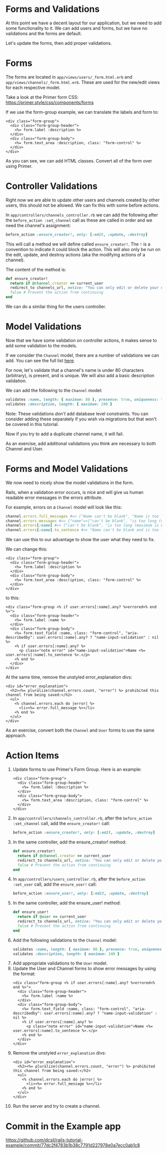 # Forms and Validations

At this point we have a decent layout for our application, but we need to add some functionality to it. We can add users and forms, but we have no validations and the forms are default.

Let's update the forms, then add proper validations.

# Forms

The forms are located in `app/views/users/_form.html.erb` and `app/views/channels/_form.html.erb`. These are used for the new/edit views for each respective model.

Take a look at the Primer form CSS: https://primer.style/css/components/forms

If we use the form-group example, we can translate the labels and form to:
```erb
<div class="form-group">
  <div class="form-group-header">
    <%= form.label :description %>
  </div>
  <div class="form-group-body">
    <%= form.text_area :description, class: "form-control" %>
  </div>
</div>
```

As you can see, we can add HTML classes. Convert all of the form over using Primer.

# Controller Validations

Right now we are able to update other users and channels created by other users, this should not be allowed. We can fix this with some before actions.

In `app/controllers/channels_controller.rb` we can add the following after the `before_action :set_channel` call as these are called in order and we need the channel's assignment:

```ruby
before_action :ensure_creator!, only: [:edit, :update, :destroy]
```

This will call a method we will define called `ensure_creator!`. The `!` is a convention to indicate it could block the action. This will also only be run on the edit, update, and destroy actions (aka the modifying actions of a channel).

The content of the method is:

```ruby
def ensure_creator!
  return if @channel.creator == current_user
  redirect_to channels_url, notice: "You can only edit or delete your own channels."
  false # Prevent the action from continuing
end
```

We can do a similar thing for the users controller.

# Model Validations

Now that we have some validation on controller actions, it makes sense to add some validation to the models.

If we consider the `Channel` model, there are a number of validations we can add. You can see the full list [here](https://guides.rubyonrails.org/active_record_validations.html#validation-helpers).

For now, let's validate that a channel's name is under 80 characters (arbitrary), is present, and is unique. We will also add a basic description validation.

We can add the following to the `Channel` model:
```ruby
validates :name, length: { maximum: 80 }, presence: true, uniqueness: true
validates :description, length: { maximum: 240 }
```

Note: These validations _don't_ add database level constraints. You can consider adding these separately if you wish via migrations but that won't be covered in this tutorial.

Now if you try to add a duplicate channel name, it will fail.

As an exercise, add additional validations you think are necessary to both Channel and User.

# Forms and Model Validations

We now need to nicely show the model validations in the form.

Rails, when a validation error occurs, is nice and will give us human readable error messages in the errors attribute.

For example, errors on a `Channel` model will look like this:
```ruby
channel.errors.full_messages #=> ["Name can't be blank", "Name is too long (maximum is 80 characters)"]
channel.errors.messages #=> {"name"=>["can't be blank", "is too long (maximum is 80 characters)"], "description"=>["is too long (maximum is 240 characters)"]}
channel.errors[:name] #=> ["can't be blank", "is too long (maximum is 80 characters)"]
channel.errors[:name].to_sentence #=> "Name can't be blank and is too long (maximum is 80 characters)"
```

We can use this to our advantage to show the user what they need to fix.

We can change this:
```erb
<div class="form-group">
  <div class="form-group-header">
    <%= form.label :description %>
  </div>
  <div class="form-group-body">
    <%= form.text_area :description, class: "form-control" %>
  </div>
</div>
```

to this:

```erb
<div class="form-group <% if user.errors[:name].any? %>errored<% end %>">
  <div class="form-group-header">
    <%= form.label :name %>
  </div>
  <div class="form-group-body">
    <%= form.text_field :name, class: "form-control", "aria-describedby": user.errors[:name].any? ? "name-input-validation" : nil %>
    <% if user.errors[:name].any? %>
      <p class="note error" id="name-input-validation">Name <%= user.errors[:name].to_sentence %>.</p>
    <% end %>
  </div>
</div>
```

At the same time, remove the unstyled error_explanation divs:

```erb
<div id="error_explanation">
  <h2><%= pluralize(channel.errors.count, "error") %> prohibited this channel from being saved:</h2>
  <ul>
    <% channel.errors.each do |error| %>
      <li><%= error.full_message %></li>
    <% end %>
  </ul>
</div>
```

As an exercise, convert both the `Channel` and `User` forms to use the same approach.

# Action Items

1. Update forms to use Primer's Form Group. Here is an example:
    ```erb
    <div class="form-group">
      <div class="form-group-header">
        <%= form.label :description %>
      </div>
      <div class="form-group-body">
        <%= form.text_area :description, class: "form-control" %>
      </div>
    </div>
    ```
2. In `app/controllers/channels_controller.rb`, after the `before_action :set_channel` call, add the `ensure_creator!` call:
    ```ruby
    before_action :ensure_creator!, only: [:edit, :update, :destroy]
    ```
3. In the same controller, add the ensure_creator! method:
    ```ruby
    def ensure_creator!
      return if @channel.creator == current_user
      redirect_to channels_url, notice: "You can only edit or delete your own channels."
      false # Prevent the action from continuing
    end
    ```
4. In `app/controllers/users_controller.rb`, after the `before_action :set_user` call, add the `ensure_user!` call:
    ```ruby
    before_action :ensure_user!, only: [:edit, :update, :destroy]
    ```
5. In the same controller, add the ensure_user! method:
    ```ruby
    def ensure_user!
      return if @user == current_user
      redirect_to channels_url, notice: "You can only edit or delete yourself."
      false # Prevent the action from continuing
    end
    ```
6. Add the following validations to the `Channel` model:
    ```ruby
    validates :name, length: { maximum: 80 }, presence: true, uniqueness: true
    validates :description, length: { maximum: 240 }
    ```
7. Add appropriate validations to the `User` model.
8. Update the User and Channel forms to show error messages by using the format:
    ```erb
    <div class="form-group <% if user.errors[:name].any? %>errored<% end %>">
      <div class="form-group-header">
        <%= form.label :name %>
      </div>
      <div class="form-group-body">
        <%= form.text_field :name, class: "form-control", "aria-describedby": user.errors[:name].any? ? "name-input-validation" : nil %>
        <% if user.errors[:name].any? %>
          <p class="note error" id="name-input-validation">Name <%= user.errors[:name].to_sentence %>.</p>
        <% end %>
      </div>
    </div>
    ```
9. Remove the unstyled `error_explanation` divs:
    ```erb
    <div id="error_explanation">
      <h2><%= pluralize(channel.errors.count, "error") %> prohibited this channel from being saved:</h2>
      <ul>
        <% channel.errors.each do |error| %>
          <li><%= error.full_message %></li>
        <% end %>
      </ul>
    </div>
    ```
10. Run the server and try to create a channel.

# Commit in the Example app

https://github.com/dcsil/rails-tutorial-example/commit/77dc2f4783b1b38c7791d227978e0a7ecc0ab1c8
